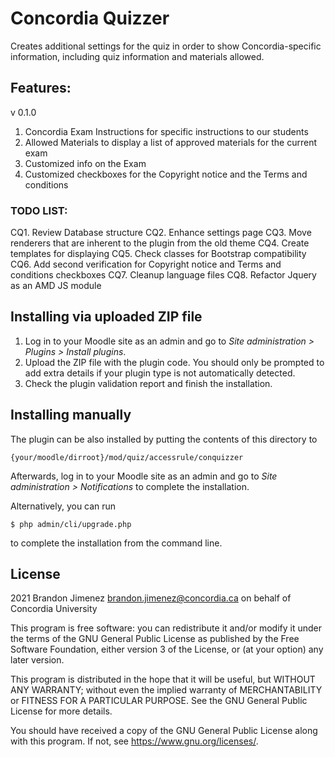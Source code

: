 # Concordia Quizzer #

Creates additional settings for the quiz in order to show Concordia-specific
information, including quiz information and materials allowed.

## Features: ##
v 0.1.0
1. Concordia Exam Instructions for specific instructions to our students
2. Allowed Materials to display a list of approved materials for the current exam
3. Customized info on the Exam
4. Customized checkboxes for the Copyright notice and the Terms and conditions

### TODO LIST: ###
CQ1. Review Database structure
CQ2. Enhance settings page
CQ3. Move renderers that are inherent to the plugin from the old theme
CQ4. Create templates for displaying
CQ5. Check classes for Bootstrap compatibility
CQ6. Add second verification for Copyright notice and Terms and conditions checkboxes
CQ7. Cleanup language files
CQ8. Refactor Jquery as an AMD JS module 


## Installing via uploaded ZIP file ##

1. Log in to your Moodle site as an admin and go to _Site administration >
   Plugins > Install plugins_.
2. Upload the ZIP file with the plugin code. You should only be prompted to add
   extra details if your plugin type is not automatically detected.
3. Check the plugin validation report and finish the installation.

## Installing manually ##

The plugin can be also installed by putting the contents of this directory to

    {your/moodle/dirroot}/mod/quiz/accessrule/conquizzer

Afterwards, log in to your Moodle site as an admin and go to _Site administration >
Notifications_ to complete the installation.

Alternatively, you can run

    $ php admin/cli/upgrade.php

to complete the installation from the command line.

## License ##

2021 Brandon Jimenez <brandon.jimenez@concordia.ca> on behalf of Concordia University

This program is free software: you can redistribute it and/or modify it under
the terms of the GNU General Public License as published by the Free Software
Foundation, either version 3 of the License, or (at your option) any later
version.

This program is distributed in the hope that it will be useful, but WITHOUT ANY
WARRANTY; without even the implied warranty of MERCHANTABILITY or FITNESS FOR A
PARTICULAR PURPOSE.  See the GNU General Public License for more details.

You should have received a copy of the GNU General Public License along with
this program.  If not, see <https://www.gnu.org/licenses/>.
